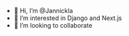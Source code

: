 - 👋 Hi, I’m @Jannickla
- 👀 I’m interested in Django and Next.js
- 💞️ I’m looking to collaborate
<!---
Jannickla/Jannickla is a ✨ special ✨ repository because its `README.md` (this file) appears on your GitHub profile.
You can click the Preview link to take a look at your changes.
--->

